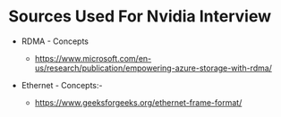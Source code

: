 # Sources Used For Nvidia Interview
* RDMA - Concepts
   * https://www.microsoft.com/en-us/research/publication/empowering-azure-storage-with-rdma/

* Ethernet - Concepts:-
   * https://www.geeksforgeeks.org/ethernet-frame-format/

